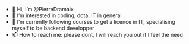 - 👋 Hi, I’m @PierreDramaix
- 👀 I’m interested in coding, dota, IT in general
- 🌱 I’m currently following courses to get a licence in IT, specialising myself to be backend developper
- 📫 How to reach me: please dont, I will reach you out if I feel the need

<!---
PierreDramaix/PierreDramaix is a ✨ special ✨ repository because its `README.md` (this file) appears on your GitHub profile.
You can click the Preview link to take a look at your changes.
--->
